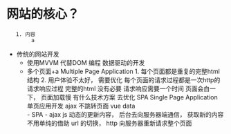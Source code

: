 #   网站的核心？
       1. 内容
            a

- 传统的网站开发
    - 使用MVVM  代替DOM 编程
            数据驱动的开发
    - 多个页面+a    Multiple  Page  Application
          1. 每个页面都是重复的完整html  结构
          2. 用户体验不太好， 需要优化
                每个页面的请求过程都是一次http的请求响应过程
                完整的html   没有必要 
                请求响应需要一个时间  页面会白一下， 页面加载慢
                有什么技术方案  去优化
                SPA    Single  Page  Application 
                单页应用开发
                ajax   不跳转页面    vue   data  
                - SPA
                - ajax  js  动态的更新内容， 后台去向服务器端通信， 获取新的内容
                       不用单纯的借助  url 的切换， http 向服务器重新请求整个页面 
